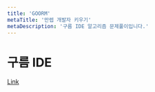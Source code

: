 ```yaml
---
title: 'GOORM'
metaTitle: '만렙 개발자 키우기'
metaDescription: '구름 IDE 알고리즘 문제풀이입니다.'
---
```


# 구름 IDE

[Link](https://level.goorm.io/?_ga=2.130865935.1236029091.1610815174-1865679688.1610431860)
